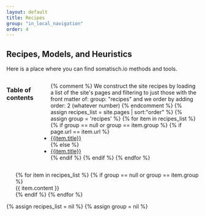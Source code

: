 ```yaml
---
layout: default
title: Recipes
group: "in_local_navigation"
order: 4
---
```

## Recipes, Models, and Heuristics

Here is a place where you can find somatisch.io methods and tools.

<!-- - strategy
- methodology
- product and solution development
- forecasting
- valuation
- management -->

<!--  overview list -->
<div class="row">
<div class="callout columns medium-8 medium-push-2">
<h3>Table of contents</h3>
<ul>
{% comment %}
We construct the site recipes by loading a list of the site's pages
and filtering to just those with the front matter of:
  group: "recipes"
and we order by adding
  order: 2 (whatever number)
{% endcomment %}
{% assign recipes_list = site.pages | sort:"order" %}
{% assign group = 'recipes' %}
{% for item in recipes_list %}
  {% if group == null or group == item.group %}
    <span class="">
      {% if page.url == item.url %}
        <li><a href="{{item.url}}" class="active">{{item.title}}</a></li>
      {% else %}
        <li><a href="{{item.url}}">{{item.title}}</a></li>
      {% endif %}
    </span>
  {% endif %}
{% endfor %}
</ul>
</div>
</div>


<!-- content readout -->
<div>
<ul>
{% for item in recipes_list %}
  {% if group == null or group == item.group %}
    <span class="">
      <div markdown="1">{{ item.content }}</div>
    </span>
  {% endif %}
{% endfor %}
</ul>
</div>

<!-- Cleanup -->
{% assign recipes_list = nil %}
{% assign group = nil %}
